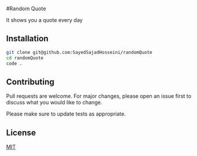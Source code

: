 #Random Quote

It shows you a quote every day

## Installation

```bash
git clone git@github.com:SayedSajadHosseini/randomQuote
cd randomQuote
code .
```

## Contributing

Pull requests are welcome. For major changes, please open an issue first
to discuss what you would like to change.

Please make sure to update tests as appropriate.

## License

[MIT](https://choosealicense.com/licenses/mit/)
